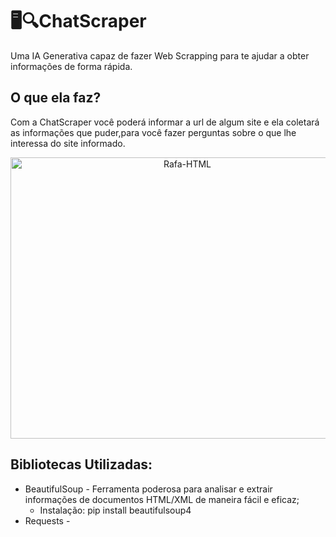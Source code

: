 # 🖥️🔍ChatScraper
Uma IA Generativa capaz de fazer Web Scrapping para te ajudar a obter informações de forma rápida.

## O que ela faz?
Com a ChatScraper você poderá informar a url de algum site e ela coletará as informações que puder,para você fazer perguntas sobre o que lhe interessa do site informado.



<div align="center">
   <img align="center"  alt="Rafa-HTML" height="450" width="550" src="https://cdn.discordapp.com/attachments/1022605277469626472/1262473277977395251/image.png?ex=6696b95d&is=669567dd&hm=d5a52006f9c74702f8ceabaf4dfb5b106799a464a6b192cbb6bf30768856fee7&">
</div>

## Bibliotecas Utilizadas:
* BeautifulSoup - Ferramenta poderosa para analisar e extrair informações de documentos HTML/XML de maneira fácil e eficaz;
  * Instalação: pip install beautifulsoup4
* Requests - 
 

